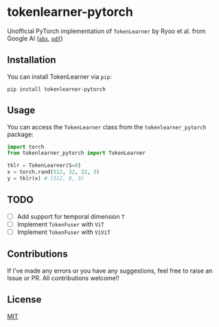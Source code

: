 # tokenlearner-pytorch
Unofficial PyTorch implementation of `TokenLearner` by Ryoo et al. from Google AI ([`abs`](https://arxiv.org/abs/2106.11297), [`pdf`](https://arxiv.org/pdf/2106.11297.pdf))

## Installation
You can install TokenLearner via `pip`:

```
pip install tokenlearner-pytorch
```

## Usage
You can access the `TokenLearner` class from the `tokenlearner_pytorch` package:

```python
import torch
from tokenlearner_pytorch import TokenLearner

tklr = TokenLearner(S=8)
x = torch.rand(512, 32, 32, 3)
y = tklr(x) # [512, 8, 3]
```

## TODO
- [ ] Add support for temporal dimension `T`
- [ ] Implement `TokenFuser` with `ViT`
- [ ] Implement `TokenFuser` with `ViViT`

## Contributions
If I've made any errors or you have any suggestions, feel free to raise an Issue or PR. All contributions welcome!!

## License
[MIT](https://github.com/rish-16/tokenlearner-pytorch/blob/main/LICENSE)
